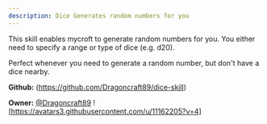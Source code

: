```yaml
---
description: Dice Generates random numbers for you
---
```

This skill enables mycroft to generate random numbers for you.
You either need to specify a range or type of dice (e.g. d20).

Perfect whenever you need to generate a random number, but don't have a dice nearby.

**Github:** (https://github.com/Dragoncraft89/dice-skill)

**Owner:** [@Dragoncraft89](https://github.com/Dragoncraft89) ![https://avatars3.githubusercontent.com/u/11162205?v=4]

